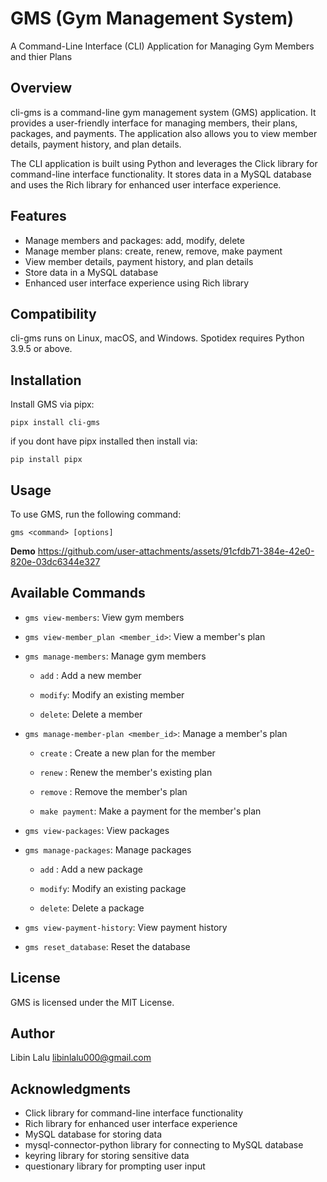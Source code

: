 
**GMS (Gym Management System)**
=============================

A Command-Line Interface (CLI) Application for Managing Gym Members and thier Plans


**Overview**
------------

cli-gms is a command-line gym management system (GMS) application. 
It provides a user-friendly interface for managing members, their plans, packages, and payments. 
The application also allows you to view member details, payment history, and plan details. 

The CLI application is built using Python and leverages the Click library for command-line interface functionality. 
It stores data in a MySQL database and uses the Rich library for enhanced user interface experience.


**Features**
------------

* Manage members and packages: add, modify, delete
* Manage member plans: create, renew, remove, make payment
* View member details, payment history, and plan details
* Store data in a MySQL database
* Enhanced user interface experience using Rich library


**Compatibility**
---------------

cli-gms runs on Linux, macOS, and Windows. Spotidex requires Python 3.9.5 or above.


**Installation**
---------------

Install GMS via pipx:

```console
pipx install cli-gms
```

if you dont have pipx installed then install via: 

```console
pip install pipx
```

**Usage**
-----

To use GMS, run the following command:
```
gms <command> [options]
```
**Demo**
https://github.com/user-attachments/assets/91cfdb71-384e-42e0-820e-03dc6344e327

**Available Commands**
--------------------

* `gms view-members`: View gym members
* `gms view-member_plan <member_id>`: View a member's plan
* `gms manage-members`: Manage gym members
	
    + `add`   : Add a new member

    + `modify`: Modify an existing member
    + `delete`: Delete a member
* `gms manage-member-plan <member_id>`: Manage a member's plan
	
    - `create`      : Create a new plan for the member


    - `renew`       : Renew the member's existing plan
    - `remove`      : Remove the member's plan
    - `make payment`: Make a payment for the member's plan
* `gms view-packages`: View packages
* `gms manage-packages`: Manage packages

    - `add`   : Add a new package

    - `modify`: Modify an existing package
    - `delete`: Delete a package
* `gms view-payment-history`: View payment history
* `gms reset_database`: Reset the database


**License**
-------

GMS is licensed under the MIT License.


**Author**
-------

Libin Lalu <libinlalu000@gmail.com>

**Acknowledgments**
----------------

* Click library for command-line interface functionality
* Rich library for enhanced user interface experience
* MySQL database for storing data
* mysql-connector-python library for connecting to MySQL database
* keyring library for storing sensitive data
* questionary library for prompting user input
